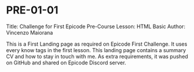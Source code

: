 # PRE-01-01
Title: Challenge for First Epicode Pre-Course Lesson: HTML Basic
Author: Vincenzo Maiorana

This is a First Landing page as required on Epicode First Challenge.
It uses every know tags in the first lesson.
This landing page contains a summary CV and how to stay in touch with me.
As extra requirements, it was pushed on GitHub and shared on Epicode Discord server.
